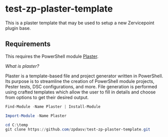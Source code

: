 # test-zp-plaster-template

This is a plaster template that may be used to setup a new Zervicepoint plugin base.

## Requirements

This requires the PowerShell module [Plaster](https://github.com/PowerShellOrg/Plaster).

*What is plaster?*

Plaster is a template-based file and project generator written in PowerShell. Its purpose is to streamline the creation of PowerShell module projects, Pester tests, DSC configurations, and more. File generation is performed using crafted templates which allow the user to fill in details and choose from options to get their desired output.

```powershell
Find-Module -Name Plaster | Install-Module
```

```powershell
Import-Module -Name Plaster

```

```powershell
cd C:\temp
git clone https://github.com/zpdasv/test-zp-plaster-template.git
```

```powershell

```